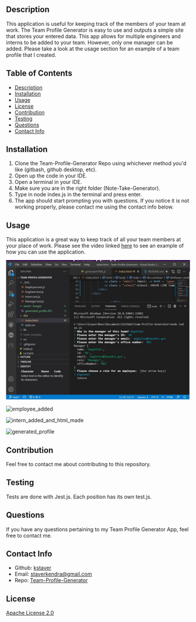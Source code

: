 ## Description
This application is useful for keeping track of the members of your team at work. The Team Profile Generator is easy to use and outputs a simple site that stores your entered data. This app allows for multiple engineers and interns to be added to your team. However, only one manager can be added. Please take a look at the usage section for an example of a team profile that I created.

## Table of Contents
- [Description](#description)
- [Installation](#installation)
- [Usage](#usage)
- [License](#license)
- [Contribution](#contribution)
- [Testing](#test)
- [Questions](#questions)
- [Contact Info](#contact-info)

## Installation
1. Clone the Team-Profile-Generator Repo using whichever method you'd like (gitbash, github desktop, etc).
2. Open up the code in your IDE.
3. Open a terminal in your IDE.
4. Make sure you are in the right folder (Note-Take-Generator).
5. Type in node index.js in the terminal and press enter.
6. The app should start prompting you with questions. If you notice it is not working properly, please contact me using the contact info below.

## Usage
This application is a great way to keep track of all your team members at your place of work. Please see the video linked [here]() to see an example of how you can use the application.

![manager_added](assets\images\manager_added.JPG)

![employee_added](C:\Users\EspurrBuns\Documents\GitHub\Team-Profile-Generator\assets\images\employee_added.JPG)

![intern_added_and_html_made](C:\Users\EspurrBuns\Documents\GitHub\Team-Profile-Generator\assets\images\intern_added_and_html_made.JPG)

![generated_profile](C:\Users\EspurrBuns\Documents\GitHub\Team-Profile-Generator\assets\images\generated_profile.JPG)

## Contribution
Feel free to contact me about contributing to this repository.

## Testing
Tests are done with Jest.js. Each position has its own test.js.

## Questions
If you have any questions pertaining to my Team Profile Generator App, feel free to contact me.

## Contact Info
- Github: [kstaver](https://github.com/kstaver)
- Email: staverkendra@gmail.com
- Repo: [Team-Profile-Generator](https://github.com/kstaver/Team-Profile-Generator)

## License
[Apache License 2.0](https://www.apache.org/licenses/LICENSE-2.0)
